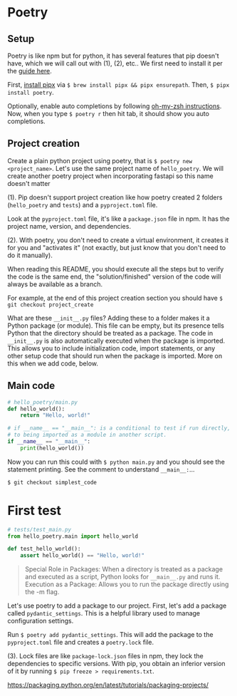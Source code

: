 # Poetry

## Setup

Poetry is like npm but for python, it has several features that pip doesn't have, which we will call out with (1), (2), etc.. We first need to install it per the [guide here](https://python-poetry.org/docs/#installing-with-pipx).

First, [install pipx](https://pipx.pypa.io/stable/installation/) via `$ brew install pipx && pipx ensurepath`. Then, `$ pipx install poetry`.

Optionally, enable auto completions by following [oh-my-zsh instructions](https://python-poetry.org/docs/#oh-my-zsh). Now, when you type `$ poetry r` then hit tab, it should show you auto completions.

## Project creation

Create a plain python project using poetry, that is `$ poetry new <project_name>`. Let's use the same project name of `hello_poetry`. We will create another poetry project when incorporating fastapi so this name doesn't matter

(1). Pip doesn't support project creation like how poetry created 2 folders (`hello_poetry` and `tests`) and a `pyproject.toml` file.

Look at the `pyproject.toml` file, it's like a `package.json` file in npm. It has the project name, version, and dependencies.

(2). With poetry, you don't need to create a virtual environment, it creates it for you and "activates it" (not exactly, but just know that you don't need to do it manually).

When reading this README, you should execute all the steps but to verify the code is the same end, the "solution/finished" version of the code will always be available as a branch.

For example, at the end of this project creation section you should have `$ git checkout project_create`

What are these `__init__.py` files? Adding these to a folder makes it a Python package (or module). This file can be empty, but its presence tells Python that the directory should be treated as a package. The code in `__init__.py` is also automatically executed when the package is imported. This allows you to include initialization code, import statements, or any other setup code that should run when the package is imported. More on this when we add code, below.

## Main code

```python
# hello_poetry/main.py
def hello_world():
    return "Hello, world!"

# if __name__ == "__main__": is a conditional to test if run directly, as opposed
# to being imported as a module in another script.
if __name__ == "__main__":
    print(hello_world())
```

Now you can run this could with `$ python main.py` and you should see the statement printing. See the comment to understand `__main__:`...

`$ git checkout simplest_code`

# First test

```python
# tests/test_main.py
from hello_poetry.main import hello_world

def test_hello_world():
    assert hello_world() == "Hello, world!"
```

> Special Role in Packages: When a directory is treated as a package and executed as a script, Python looks for `__main__.py` and runs it.
> Execution as a Package: Allows you to run the package directly using the -m flag.

Let's use poetry to add a package to our project. First, let's add a package called `pydantic_settings`. This is a helpful library used to manage configuration settings.

Run `$ poetry add pydantic_settings`. This will add the package to the `pyproject.toml` file and creates a `poetry.lock` file.

(3). Lock files are like `package-lock.json` files in npm, they lock the dependencies to specific versions. With pip, you obtain an inferior version of it by running `$ pip freeze > requirements.txt`.

https://packaging.python.org/en/latest/tutorials/packaging-projects/
